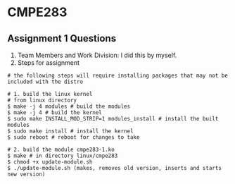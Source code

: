 # CMPE283

## Assignment 1 Questions
1. Team Members and Work Division: I did this by myself.
2. Steps for assignment
```
# the following steps will require installing packages that may not be included with the distro

# 1. build the linux kernel
# from linux directory
$ make -j 4 modules # build the modules
$ make -j 4 # build the kernel
$ sudo make INSTALL_MOD_STRIP=1 modules_install # install the built modules
$ sudo make install # install the kernel
$ sudo reboot # reboot for changes to take

# 2. build the module cmpe283-1.ko
$ make # in directory linux/cmpe283
$ chmod +x update-module.sh
$ ./update-module.sh (makes, removes old version, inserts and starts new version)

```
